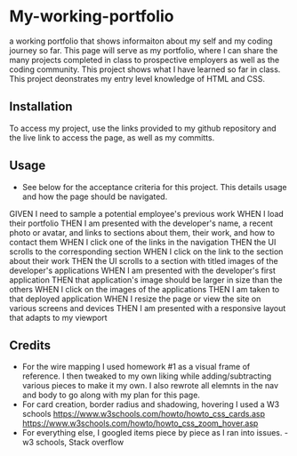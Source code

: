 # My-working-portfolio

a working portfolio that shows informaiton about my self and my coding journey so far. This page will serve as my portfolio, where I can share the many projects completed in class to prospective employers as well as the coding community. This project shows what I have learned so far in class. This project deonstrates my entry level knowledge of HTML and CSS.

## Installation

To access my project, use the links provided to my github repository and the live link to access the page, as well as my committs.

## Usage

- See below for the acceptance criteria for this project. This details usage and how the page should be navigated.

GIVEN I need to sample a potential employee's previous work
WHEN I load their portfolio
THEN I am presented with the developer's name, a recent photo or avatar, and links to sections about them, their work, and how to contact them
WHEN I click one of the links in the navigation
THEN the UI scrolls to the corresponding section
WHEN I click on the link to the section about their work
THEN the UI scrolls to a section with titled images of the developer's applications
WHEN I am presented with the developer's first application
THEN that application's image should be larger in size than the others
WHEN I click on the images of the applications
THEN I am taken to that deployed application
WHEN I resize the page or view the site on various screens and devices
THEN I am presented with a responsive layout that adapts to my viewport

## Credits

- For the wire mapping I used homework #1 as a visual frame of reference. I then tweaked to my own liking while adding/subtracting various pieces to make it my own. I also rewrote all elemnts in the nav and body to go along with my plan for this page.
- For card creation, border radius and shadowing, hovering I used a W3 schools
  https://www.w3schools.com/howto/howto_css_cards.asp
  https://www.w3schools.com/howto/howto_css_zoom_hover.asp
- For everything else, I googled items piece by piece as I ran into issues. - w3 schools, Stack overflow
